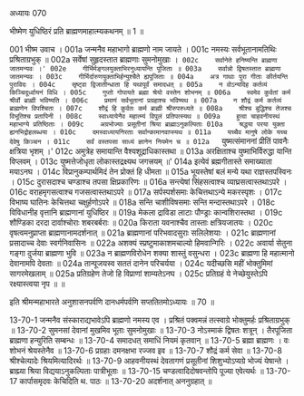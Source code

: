 अध्यायः 070

भीष्मेण युधिष्ठिरं प्रति ब्राह्मणमाहात्म्यकथनम् ॥ 1 ॥

001	भीष्म उवाच ।
001a	जन्मनैव महाभागो ब्राह्मणो नाम जायते ।
001c	नमस्यः सर्वभूतानामतिथिः प्रश्रिताग्रभुक् ॥
002a	सर्वेषां सुहृदस्तात ब्राह्मणाः सुमनोमुखाः ।` 
002c	सर्वानेते हनिष्यन्ति ब्राह्मणा जातमन्यवः ।'
002e	गीर्भिर्मङ्गलयुक्ताभिरनुध्यायन्ति पूजिताः ॥
003a	सर्वान्नो द्विषतस्तात ब्राह्मणा जातमन्यवः ।
003c	गीर्भिर्दारुणयुक्ताभिर्हन्युश्चैते ह्यपूजिताः ॥
004a	अत्र गाथाः पुरा गीताः कीर्तयन्ति पुराविदः ।
004c	सृष्ट्वा द्विजातीन्धाता हि यथापूर्वं समादधत् ॥
005a	न वोऽन्यदिह कर्तव्यं किञ्चिदूर्ध्वायनं विधि ।
005c	गुप्तो गोपायते ब्रह्मा श्रेयो वस्तेन शोभनम् ॥
006a	स्वमेव कुर्वतां कर्म श्रीर्वो ब्राह्मी भविष्यति ।
006c	प्रमाणं सर्वभूतानां प्रग्रहाश्च भविष्यथ ॥
007a	न शौद्रं कर्म कर्तव्यं ब्राह्मणेन विपश्चिता ।
007c	शौद्रं हि कुर्वतः कर्म ब्राह्मी श्रीरुपरुध्यते ॥
008a	श्रीश्च बुद्धिश्च तेजश्च विभूतिश्च प्रतापिनी ।
008c	स्वाध्यायेनैव महात्म्यं विपुलं प्रतिपत्स्यथ ॥
009a	हुत्वा चाहवनीयस्थं महाभाग्ये प्रतिष्ठिताः ।
009c	अग्रभोज्याः प्रसूतीनां श्रिया ब्राह्माऽनुकल्पिताः
010a	श्रद्धया परया युक्ता ह्यनभिद्रोहलब्धया ।
010c	दमस्वाध्यायनिरताः सर्वान्कामानवाप्स्यथ ॥
011a	यच्चैव मानुषे लोके यच्च देवेषु किञ्चन ।
011c	सर्वं वस्तपसा साध्यं ज्ञानेन नियमेन च ॥
012a	`युष्मत्संमाननां प्रीतिं पावनैः क्षत्रिया भृशम् ।'
012c	अमुत्रेह समायान्ति वैश्यशूद्राधिकास्तथा ॥
013a	अरक्षिताश्च युष्माभिर्विरुद्धा यान्ति विप्लवम् ।
013c	युष्मत्तेजोधृता लोकास्तद्रक्ष्यथ जगत्त्रयम् ॥'
014a	इत्येवं ब्रह्मगीतास्ते समाख्याता मयाऽनघ ।
014c	विप्रानुकम्पार्थमिदं तेन प्रोक्तं हि धीमता ॥
015a	भूयस्तेषां बलं मन्ये यथा राज्ञस्तपस्विनः ।
015c	दुरासदाश्च चण्डाश्च तपसा क्षिप्रकारिणः ॥
016a	सन्त्येषां सिंहसत्वाश्च व्याघ्रसत्वास्तथाऽपरे ।
016c	वराहमृगसत्वाश्च गजसत्वास्तथाऽपरे ॥
017a	सर्पस्पर्शसमाः केचित्तथाऽन्ये मकरस्पृशः ।
017c	विभाष्य घातिनः केचित्तथा चक्षुर्हणोऽपरे ॥
018a	सन्ति चाशीविषसमाः सन्ति मन्दास्तथाऽपरे ।
018c	विविधानीह वृत्तानि ब्राह्मणानां युधिष्ठिर ॥
019a	मेकला द्राविडा लाटाः पौण्ड्राः कान्वशिरास्तथा ।
019c	शौण्डिका दरदा दार्वाश्चोराः शबरबर्बराः ॥
020a	किराता यवनाश्चैव तास्ताः क्षत्रियजातयः ।
020c	वृषत्वमनुप्राप्ता ब्राह्मणानामदर्शनात् ॥
021a	ब्राह्मणानां परिभवादसुराः सलिलेशयाः ।
021c	ब्राह्मणानां प्रसादाच्च देवाः स्वर्गनिवासिनः ॥
022a	अशक्यं स्प्रष्टुमाकाशमचाल्यो हिमवान्गिरिः ।
022c	अवार्या सेतुना गङ्गा दुर्जया ब्राह्मणा भुवि ॥
023a	न ब्राह्मणविरोधेन शक्या शास्तुं वसुन्धरा ।
023c	ब्राह्मणा हि महात्मानो देवानामपि देवताः ॥
024a	तान्पूजयस्व सततं दानेन परिचर्यया ।
024c	यदीच्छसि महीं भोक्तुमिमां सागरमेखलाम् ॥
025a	प्रतिग्रहेण तेजो हि विप्राणां शाम्यतेऽनघ ।
025c	प्रतिग्रहं ये नेच्छेयुस्तेऽपि रक्ष्यास्त्वया नृप ॥ ॥

इति श्रीमन्महाभारते अनुशासनपर्वणि दानधर्मपर्वणि सप्ततितमोऽध्यायः ॥ 70 ॥

13-70-1 जन्मनैव संस्काराद्यभावेऽपि ब्राह्मणो नमस्य एव । प्रश्रितं पक्वमन्नं तत्स्वाग्रे भोक्तुमर्हः प्रश्रिताग्रभुक् ॥ 13-70-2 सुमनसां देवानां मुखमिव भूताः सुमनोमुखाः ॥ 13-70-3 नोऽस्माकं द्विषतः शत्रून् । तैरपूजिता ब्राह्मणा हन्युरिति सम्बन्धः ॥ 13-70-4 समादधत् समाधिं नियमं कृतवान् ॥ 13-70-5 ब्रह्मा ब्राह्मणः । वः शोभनं श्रेयस्तेनैव ॥ 13-70-6 प्रग्रहाः दमनक्षभा रज्जव इव ॥ 13-70-7 शौद्रं कर्म सेवा ॥ 13-70-8 श्रीश्चेत्यादेः श्रियमित्यादिरर्थः ॥ 13-70-9 आहवनीयस्थं देवतागणं प्रसूतीनां शिशुभ्योऽप्यग्रे भोज्यं येषान्ते । ब्राह्म्या श्रिया विद्ययाऽनुकल्पिताः पात्रीभूताः ॥ 13-70-15 चण्डत्वादिदोषवन्तोपि पूज्या एवेत्यर्थः ॥ 13-70-17 कार्पासमृदवः केचिदिति थ. पाठः ॥ 13-70-20 अदर्शनात् अननुग्रहात् ॥
